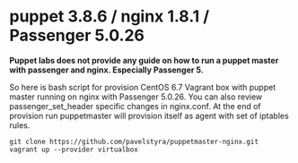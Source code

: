 # puppet 3.8.6 / nginx 1.8.1 / Passenger 5.0.26

**Puppet labs does not provide any guide on how to run a puppet master with passenger and nginx. Especially Passenger 5.**

So here is bash script for provision CentOS 6.7 Vagrant box with puppet master running on nginx with Passenger 5.0.26.
You can also review passenger_set_header specific changes in nginx.conf.
At the end of provision run puppetmaster will provision itself as agent with set of iptables rules.

```
git clone https://github.com/pavelstyra/puppetmaster-nginx.git
vagrant up --provider virtualbox
```
